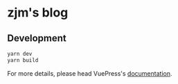 # zjm&#39;s blog

> 

## Development

```bash
yarn dev
yarn build
```

For more details, please head VuePress's [documentation](https://v1.vuepress.vuejs.org/).

